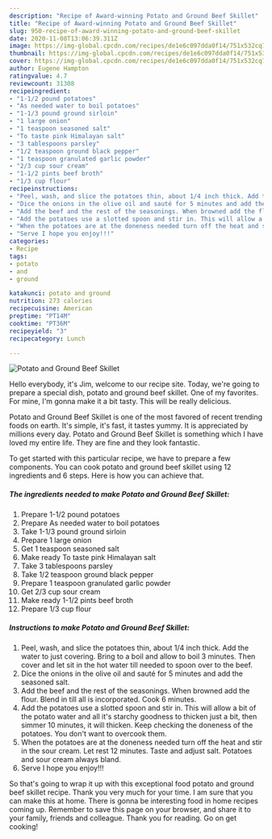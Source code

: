 ```yaml
---
description: "Recipe of Award-winning Potato and Ground Beef Skillet"
title: "Recipe of Award-winning Potato and Ground Beef Skillet"
slug: 950-recipe-of-award-winning-potato-and-ground-beef-skillet
date: 2020-11-08T13:06:39.311Z
image: https://img-global.cpcdn.com/recipes/de1e6c097dda0f14/751x532cq70/potato-and-ground-beef-skillet-recipe-main-photo.jpg
thumbnail: https://img-global.cpcdn.com/recipes/de1e6c097dda0f14/751x532cq70/potato-and-ground-beef-skillet-recipe-main-photo.jpg
cover: https://img-global.cpcdn.com/recipes/de1e6c097dda0f14/751x532cq70/potato-and-ground-beef-skillet-recipe-main-photo.jpg
author: Eugene Hampton
ratingvalue: 4.7
reviewcount: 31308
recipeingredient:
- "1-1/2 pound potatoes"
- "As needed water to boil potatoes"
- "1-1/3 pound ground sirloin"
- "1 large onion"
- "1 teaspoon seasoned salt"
- "To taste pink Himalayan salt"
- "3 tablespoons parsley"
- "1/2 teaspoon ground black pepper"
- "1 teaspoon granulated garlic powder"
- "2/3 cup sour cream"
- "1-1/2 pints beef broth"
- "1/3 cup flour"
recipeinstructions:
- "Peel, wash, and slice the potatoes thin, about 1/4 inch thick. Add the water to just covering. Bring to a boil and allow to boil 3 minutes. Then cover and let sit in the hot water till needed to spoon over to the beef."
- "Dice the onions in the olive oil and sauté for 5 minutes and add the seasoned salt."
- "Add the beef and the rest of the seasonings. When browned add the flour. Blend in till all is incorporated. Cook 6 minutes."
- "Add the potatoes use a slotted spoon and stir in. This will allow a bit of the potato water and all it&#39;s starchy goodness to thicken just a bit, then simmer 10 minutes, it will thicken. Keep checking the doneness of the potatoes. You don&#39;t want to overcook them."
- "When the potatoes are at the doneness needed turn off the heat and stir in the sour cream. Let rest 12 minutes. Taste and adjust salt. Potatoes and sour cream always bland."
- "Serve I hope you enjoy!!!"
categories:
- Recipe
tags:
- potato
- and
- ground

katakunci: potato and ground 
nutrition: 273 calories
recipecuisine: American
preptime: "PT14M"
cooktime: "PT36M"
recipeyield: "3"
recipecategory: Lunch

---
```



![Potato and Ground Beef Skillet](https://img-global.cpcdn.com/recipes/de1e6c097dda0f14/751x532cq70/potato-and-ground-beef-skillet-recipe-main-photo.jpg)

Hello everybody, it's Jim, welcome to our recipe site. Today, we're going to prepare a special dish, potato and ground beef skillet. One of my favorites. For mine, I'm gonna make it a bit tasty. This will be really delicious.

Potato and Ground Beef Skillet is one of the most favored of recent trending foods on earth. It's simple, it's fast, it tastes yummy. It is appreciated by millions every day. Potato and Ground Beef Skillet is something which I have loved my entire life. They are fine and they look fantastic.




To get started with this particular recipe, we have to prepare a few components. You can cook potato and ground beef skillet using 12 ingredients and 6 steps. Here is how you can achieve that.

<!--inarticleads1-->

##### The ingredients needed to make Potato and Ground Beef Skillet:

1. Prepare 1-1/2 pound potatoes
1. Prepare As needed water to boil potatoes
1. Take 1-1/3 pound ground sirloin
1. Prepare 1 large onion
1. Get 1 teaspoon seasoned salt
1. Make ready To taste pink Himalayan salt
1. Take 3 tablespoons parsley
1. Take 1/2 teaspoon ground black pepper
1. Prepare 1 teaspoon granulated garlic powder
1. Get 2/3 cup sour cream
1. Make ready 1-1/2 pints beef broth
1. Prepare 1/3 cup flour




<!--inarticleads2-->

##### Instructions to make Potato and Ground Beef Skillet:

1. Peel, wash, and slice the potatoes thin, about 1/4 inch thick. Add the water to just covering. Bring to a boil and allow to boil 3 minutes. Then cover and let sit in the hot water till needed to spoon over to the beef.
1. Dice the onions in the olive oil and sauté for 5 minutes and add the seasoned salt.
1. Add the beef and the rest of the seasonings. When browned add the flour. Blend in till all is incorporated. Cook 6 minutes.
1. Add the potatoes use a slotted spoon and stir in. This will allow a bit of the potato water and all it&#39;s starchy goodness to thicken just a bit, then simmer 10 minutes, it will thicken. Keep checking the doneness of the potatoes. You don&#39;t want to overcook them.
1. When the potatoes are at the doneness needed turn off the heat and stir in the sour cream. Let rest 12 minutes. Taste and adjust salt. Potatoes and sour cream always bland.
1. Serve I hope you enjoy!!!




So that's going to wrap it up with this exceptional food potato and ground beef skillet recipe. Thank you very much for your time. I am sure that you can make this at home. There is gonna be interesting food in home recipes coming up. Remember to save this page on your browser, and share it to your family, friends and colleague. Thank you for reading. Go on get cooking!
